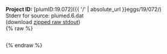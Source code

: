 **Project ID:** [plumID:19.072]({{ '/' | absolute_url }}eggs/19/072/)  
Stderr for source:  plumed.6.dat   
(download [zipped raw stdout](plumed.6.dat.plumed_master.stdout.txt.zip))  
{% raw %}
<pre>
</pre>
{% endraw %}
